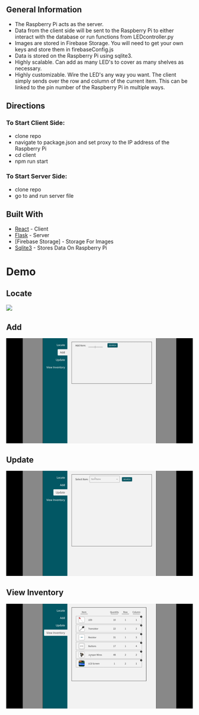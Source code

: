 ## General Information
* The Raspberry Pi acts as the server. 
* Data from the client side will be sent to the Raspberry Pi to either interact with the database or run functions from LEDcontroller.py
* Images are stored in Firebase Storage. You will need to get your own keys and store them in firebaseConfig.js
* Data is stored on the Raspberry Pi using sqlite3.
* Highly scalable. Can add as many LED's to cover as many shelves as necessary.
* Highly customizable. Wire the LED's any way you want. The client simply sends over the row and column of the current item. This can be linked to the pin number of the Raspberry Pi in multiple ways.


## Directions
### To Start Client Side:
* clone repo
* navigate to package.json and set proxy to the IP address of the Raspberry Pi
* cd client
* npm run start

### To Start Server Side:
* clone repo
* go to and run server file


## Built With
* [React](https://reactjs.org/) - Client
* [Flask](https://flask.palletsprojects.com/en/1.1.x/) - Server
* [Firebase Storage] - Storage For Images
* [Sqlite3](https://www.sqlite.org/index.html) - Stores Data On Raspberry Pi 


# Demo
## Locate
![](/gifs/Locate-tab.gif)
## Add
![](/gifs/Add-tab.gif)
## Update
![](/gifs/Update-tab.gif)
## View Inventory
![](/gifs/ViewInventory-tab.gif)
